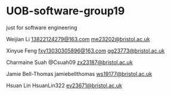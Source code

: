 # UOB-software-group19
just for software engineering

Weijian Li 13822124279@163.com me23202@bristol.ac.uk

Xinyue Feng fxy13030305896@163.com qg23773@bristol.ac.uk

Charmaine Suah @Csuah09 zx23187@bristol.ac.uk 

Jamie Bell-Thomas jamiebellthomas ws19177@bristol.ac.uk

Hsuan Lin HsuanLin322 ev23671@bristol.ac.uk
